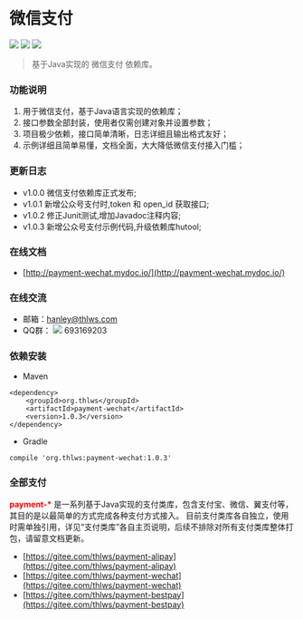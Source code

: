 微信支付
============
[![](https://img.shields.io/badge/release-v1.0.4-blue.svg)](https://github.com/thlws/payment-alipay)   [![](https://img.shields.io/badge/license-Apache--2-yellowgreen.svg)](https://www.apache.org/licenses/LICENSE-2.0.html) [![](https://img.shields.io/badge/maven%20central-v1.0.4-brightgreen.svg)](https://search.maven.org/artifact/org.thlws/payment-alipay/1.0.4/jar) 

> 基于Java实现的 微信支付 依赖库。

### 功能说明
1. 用于微信支付，基于Java语言实现的依赖库；
2. 接口参数全部封装，使用者仅需创建对象并设置参数；
3. 项目极少依赖，接口简单清晰，日志详细且输出格式友好；
4. 示例详细且简单易懂，文档全面，大大降低微信支付接入门槛；


### 更新日志
- v1.0.0 微信支付依赖库正式发布;
- v1.0.1 新增公众号支付时,token 和 open_id 获取接口;
- v1.0.2 修正Junit测试,增加Javadoc注释内容;
- v1.0.3 新增公众号支付示例代码,升级依赖库hutool;



### 在线文档
- [http://payment-wechat.mydoc.io/](http://payment-wechat.mydoc.io/)   


### 在线交流
- 邮箱：hanley@thlws.com 
- QQ群：  [![](https://img.shields.io/badge/chat-on%20qq-red.svg)](//shang.qq.com/wpa/qunwpa?idkey=521df1fba7ef96db15c898e48feb26b6a82f6c2a60612154181b301febb30494) 693169203



### 依赖安装
- Maven
```
<dependency>
    <groupId>org.thlws</groupId>
    <artifactId>payment-wechat</artifactId>
    <version>1.0.3</version>
</dependency>
```
- Gradle
```
compile 'org.thlws:payment-wechat:1.0.3'
```


### 全部支付
<b style="color:red">payment-*</b> 是一系列基于Java实现的支付类库，包含支付宝、微信、翼支付等，其目的是以最简单的方式完成各种支付方式接入。
目前支付类库各自独立，使用时需单独引用，详见“支付类库”各自主页说明，后续不排除对所有支付类库整体打包，请留意文档更新。
- [https://gitee.com/thlws/payment-alipay](https://gitee.com/thlws/payment-alipay)
- [https://gitee.com/thlws/payment-wechat](https://gitee.com/thlws/payment-wechat)
- [https://gitee.com/thlws/payment-bestpay](https://gitee.com/thlws/payment-bestpay)   
